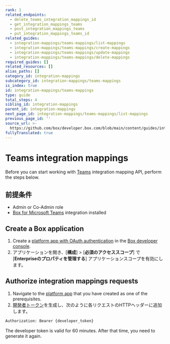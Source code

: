```yaml
---
rank: 1
related_endpoints:
  - delete_teams_integration_mappings_id
  - get_integration_mappings_teams
  - post_integration_mappings_teams
  - put_integration_mappings_teams_id
related_guides:
  - integration-mappings/teams-mappings/list-mappings
  - integration-mappings/teams-mappings/create-mappings
  - integration-mappings/teams-mappings/update-mappings
  - integration-mappings/teams-mappings/delete-mappings
required_guides: []
related_resources: []
alias_paths: []
category_id: integration-mappings
subcategory_id: integration-mappings/teams-mappings
is_index: true
id: integration-mappings/teams-mappings
type: guide
total_steps: 4
sibling_id: integration-mappings
parent_id: integration-mappings
next_page_id: integration-mappings/teams-mappings/list-mappings
previous_page_id: ''
source_url: >-
  https://github.com/box/developer.box.com/blob/main/content/guides/integration-mappings/teams-mappings/index.md
fullyTranslated: true
---
```

# Teams integration mappings

Before you can start working with [Teams][2] integration mapping API, perform the steps below.

## 前提条件

* Admin or Co-Admin role
* [Box for Microsoft Teams][1] integration installed

## Create a Box application

1. Create a [platform app with OAuth authentication][3] in the [Box developer console][4].
2. アプリケーションを開き、\[**構成**] > \[**必須のアクセススコープ**] で \[**Enterpriseのプロパティを管理する**] アプリケーションスコープを有効にします。

## Authorize integration mappings requests

1. Navigate to the [platform app][5] that you have created as one of the prerequisites.
2. [開発者トークン][6]を生成し、次のように各リクエストのHTTPヘッダーに追加します。

```bash
Authorization: Bearer {developer_token}

```

<Message info>

The developer token is valid for 60 minutes. After that time, you need to generate it again.

</Message>

[1]: https://support.box.com/hc/en-us/articles/360050737154-Assigning-a-Default-Box-Folder-to-a-Teams-Channel-or-Chat

[2]: https://support.box.com/hc/en-us/articles/360044667034-Introducing-Box-for-Microsoft-Teams

[3]: g://authentication/oauth2/oauth2-setup

[4]: https://app.box.com/developers/console

[5]: g://applications/app-types/platform-apps

[6]: g://authentication/tokens/developer-tokens
